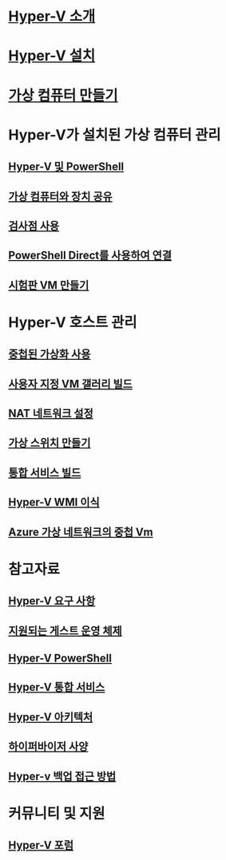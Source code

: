 # [Hyper-V 소개](./about/index.md)
# [Hyper-V 설치](quick-start/enable-hyper-v.md)
# [가상 컴퓨터 만들기](quick-start/quick-create-virtual-machine.md)

# Hyper-V가 설치된 가상 컴퓨터 관리
## [Hyper-V 및 PowerShell](quick-start/try-hyper-v-powershell.md)
## [가상 컴퓨터와 장치 공유](user-guide/enhanced-session-mode.md)
## [검사점 사용](user-guide/checkpoints.md)
## [PowerShell Direct를 사용하여 연결](user-guide/powershell-direct.md)
## [시험판 VM 만들기](user-guide/create-pre-release-vm.md)

# Hyper-V 호스트 관리
## [중첩된 가상화 사용](user-guide/nested-virtualization.md)
## [사용자 지정 VM 갤러리 빌드](user-guide/custom-gallery.md)
## [NAT 네트워크 설정](user-guide/setup-nat-network.md)
## [가상 스위치 만들기](quick-start/connect-to-network.md)
## [통합 서비스 빌드](user-guide/make-integration-service.md)
## [Hyper-V WMI 이식](user-guide/refactor-wmiv1-to-wmiv2.md)
## [Azure 가상 네트워크의 중첩 Vm](user-guide/nested-virtualization-azure-virtual-network.md) 

# 참고자료
## [Hyper-V 요구 사항](reference/hyper-v-requirements.md)
## [지원되는 게스트 운영 체제](about/supported-guest-os.md)
## [Hyper-V PowerShell](https://docs.microsoft.com/powershell/module/hyper-v/index?view=win10-ps)
## [Hyper-V 통합 서비스](reference/integration-services.md)
## [Hyper-V 아키텍처](reference/hyper-v-architecture.md)
## [하이퍼바이저 사양](reference/tlfs.md)
## [Hyper-v 백업 접근 방법](reference/HyperVBackupApproaches.md)

# 커뮤니티 및 지원
## [Hyper-V 포럼](https://social.technet.microsoft.com/Forums/windowsserver/home?forum=winserverhyperv)
